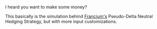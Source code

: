 

I heard you want to make some money? 

This basically is the simulation behind [Francium's](https://francium.io/app/strategies/farming) Pseudo-Delta Neutral Hedging Strategy, but with more input customizations.
